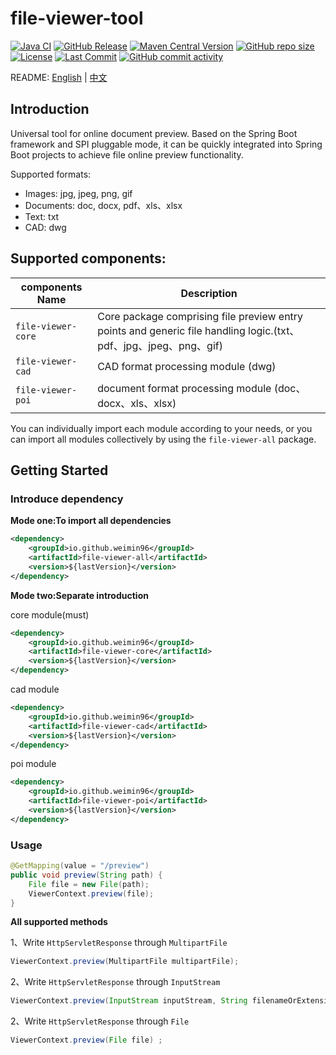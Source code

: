 # file-viewer-tool

[![Java CI](https://github.com/weimin96/file-viewer-tool/actions/workflows/ci.yml/badge.svg)](https://github.com/weimin96/file-viewer-tool/actions/workflows/ci.yml)
[![GitHub Release](https://img.shields.io/github/v/release/weimin96/file-viewer-tool)](https://github.com/weimin96/file-viewer-tool/releases/)
[![Maven Central Version](https://img.shields.io/maven-central/v/weimin96/file-viewer-tool)](https://repo1.maven.org/maven2/io/github/weimin96/file-viewer-all/)
[![GitHub repo size](https://img.shields.io/github/repo-size/weimin96/file-viewer-tool)](https://github.com/weimin96/file-viewer-tool/releases/)
[![License](https://img.shields.io/:license-apache-brightgreen.svg)](https://www.apache.org/licenses/LICENSE-2.0.html)
[![Last Commit](https://img.shields.io/github/last-commit/weimin96/file-viewer-tool.svg)](https://github.com/weimin96/file-viewer-tool)
[![GitHub commit activity](https://img.shields.io/github/commit-activity/m/weimin96/file-viewer-tool.svg)](https://github.com/weimin96/file-viewer-tool)

README: [English](README.md) | [中文](README-zh-CN.md)

## Introduction

Universal tool for online document preview. Based on the Spring Boot framework and SPI pluggable mode, it can be quickly integrated into Spring Boot projects to achieve file online preview functionality.

Supported formats:

* Images: jpg, jpeg, png, gif
* Documents: doc, docx, pdf、xls、xlsx
* Text: txt
* CAD: dwg

## Supported components:

| components Name    | Description                                                                                                  |
|--------------------|--------------------------------------------------------------------------------------------------------------|
| `file-viewer-core` | Core package comprising file preview entry points and generic file handling logic.(txt、pdf、jpg、jpeg、png、gif) |
| `file-viewer-cad`  | CAD format processing module (dwg)                                                                           |
| `file-viewer-poi`  | document format processing module (doc、docx、xls、xlsx)                                                        

You can individually import each module according to your needs, or you can import all modules collectively by using the `file-viewer-all` package.

## Getting Started

### Introduce dependency

**Mode one:To import all dependencies**

```xml
<dependency>
    <groupId>io.github.weimin96</groupId>
    <artifactId>file-viewer-all</artifactId>
    <version>${lastVersion}</version>
</dependency>
```

**Mode two:Separate introduction**

core module(must)
```xml
<dependency>
    <groupId>io.github.weimin96</groupId>
    <artifactId>file-viewer-core</artifactId>
    <version>${lastVersion}</version>
</dependency>
```

cad module
```xml
<dependency>
    <groupId>io.github.weimin96</groupId>
    <artifactId>file-viewer-cad</artifactId>
    <version>${lastVersion}</version>
</dependency>
```

poi module
```xml
<dependency>
    <groupId>io.github.weimin96</groupId>
    <artifactId>file-viewer-poi</artifactId>
    <version>${lastVersion}</version>
</dependency>
```

### Usage

```java
@GetMapping(value = "/preview")
public void preview(String path) {
    File file = new File(path);
    ViewerContext.preview(file);
}
```

**All supported methods**

1、Write `HttpServletResponse` through `MultipartFile`
```java
ViewerContext.preview(MultipartFile multipartFile);
```

2、Write `HttpServletResponse` through `InputStream`
```java
ViewerContext.preview(InputStream inputStream, String filenameOrExtension);
```

2、Write `HttpServletResponse` through `File`
```java
ViewerContext.preview(File file) ;
```